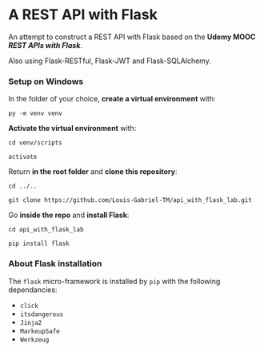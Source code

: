 # A REST API with Flask

An attempt to construct a REST API with Flask based on the **Udemy MOOC _REST APIs with Flask_**.

Also using Flask-RESTful, Flask-JWT and Flask-SQLAlchemy.

### Setup on Windows

In the folder of your choice, **create a virtual environment** with:

`py -m venv venv`

**Activate the virtual environment** with:

`cd venv/scripts`

`activate`

Return **in the root folder** and **clone this repository**:

`cd ../..`

`git clone https://github.com/Louis-Gabriel-TM/api_with_flask_lab.git`

Go **inside the repo** and **install Flask**:

`cd api_with_flask_lab`

`pip install flask`

### About Flask installation

The `flask` micro-framework is installed by `pip` with the following dependancies:

- `click`
- `itsdangerous`
- `Jinja2`
- `MarkeupSafe`
- `Werkzeug`
